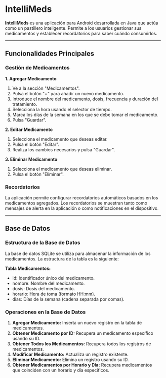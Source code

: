 # IntelliMeds

**IntelliMeds** es una aplicación para Android desarrollada en Java que actúa como un pastillero inteligente. Permite a los usuarios gestionar sus medicamentos y establecer recordatorios para saber cuándo consumirlos.

---

## Funcionalidades Principales

### Gestión de Medicamentos

**1. Agregar Medicamento**
1. Ve a la sección "Medicamentos".
2. Pulsa el botón "+" para añadir un nuevo medicamento.
3. Introduce el nombre del medicamento, dosis, frecuencia y duración del tratamiento.
4. Selecciona la hora usando el selector de tiempo.
5. Marca los días de la semana en los que se debe tomar el medicamento.
6. Pulsa "Guardar".

**2. Editar Medicamento**
1. Selecciona el medicamento que deseas editar.
2. Pulsa el botón "Editar".
3. Realiza los cambios necesarios y pulsa "Guardar".

**3. Eliminar Medicamento**
1. Selecciona el medicamento que deseas eliminar.
2. Pulsa el botón "Eliminar".

### Recordatorios

La aplicación permite configurar recordatorios automáticos basados en los medicamentos agregados. Los recordatorios se muestran tanto como mensajes de alerta en la aplicación o como notificaciones en el dispositivo.

---

## Base de Datos

### Estructura de la Base de Datos

La base de datos SQLite se utiliza para almacenar la información de los medicamentos. La estructura de la tabla es la siguiente:

**Tabla Medicamentos:**
- id: Identificador único del medicamento.
- nombre: Nombre del medicamento.
- dosis: Dosis del medicamento.
- horario: Hora de toma (formato HH:mm).
- dias: Días de la semana (cadena separada por comas).

### Operaciones en la Base de Datos

1. **Agregar Medicamento:** Inserta un nuevo registro en la tabla de medicamentos.
2. **Obtener Medicamento por ID:** Recupera un medicamento específico usando su ID.
3. **Obtener Todos los Medicamentos:** Recupera todos los registros de medicamentos.
4. **Modificar Medicamento:** Actualiza un registro existente.
5. **Eliminar Medicamento:** Elimina un registro usando su ID.
6. **Obtener Medicamentos por Horario y Día:** Recupera medicamentos que coinciden con un horario y día específicos.
